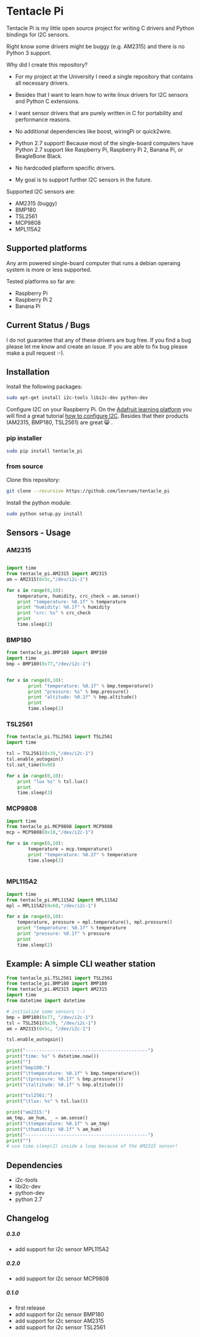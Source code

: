 # Tentacle Pi

Tentacle Pi is my little open source project for writing C drivers
and Python bindings for I2C sensors. 


Right know some drivers might be buggy (e.g. AM2315) and there is no
Python 3 support.


Why did I create this repository?

* For my project at the University I need a single repository that
 contains all necessary drivers.
 
* Besides that I want to learn how to write linux drivers for I2C sensors
 and Python C extensions.
 
* I want sensor drivers that are purely written in C for portability 
 and performance reasons.
 
* No additional dependencies like boost, wiringPi or quick2wire.

* Python 2.7 support! Because most of the single-board computers have Python 2.7 support
like Raspberry Pi, Raspberry Pi 2, Banana Pi, or BeagleBone Black.

* No hardcoded platform specific drivers.
 
* My goal is to support further I2C sensors in the future.
 
 
Supported I2C sensors are:

 * AM2315 (buggy)
 * BMP180
 * TSL2561
 * MCP9808
 * MPL115A2
 
 
## Supported platforms

Any arm powered single-board computer that runs a debian operaing system is more or less supported.

Tested platforms so far are:

 * Raspberry Pi
 * Raspberry Pi 2
 * Banana Pi
 
## Current Status / Bugs

I do not guarantee that any of these drivers are bug free. 
If you find a bug please let me know and create an issue.
If you are able to fix bug please make a pull request :-).
 
## Installation
Install the following packages:

```bash
sudo apt-get install i2c-tools libi2c-dev python-dev
```

Configure I2C on your Raspberry Pi.  On the [Adafruit learning platform](https://learn.adafruit.com/) you will find a great tutorial 
[how to configure I2C](https://learn.adafruit.com/adafruits-raspberry-pi-lesson-4-gpio-setup/configuring-i2c).
Besides that their products (AM2315, BMP180, TSL2561) are great :smile_cat: .

### pip installer

```bash
sudo pip install tentacle_pi
```

### from source
Clone this repository:

```bash
git clone --recursive https://github.com/lexruee/tentacle_pi
```

Install the python module:

```bash
sudo python setup.py install
```


## Sensors - Usage

### AM2315

```python

import time
from tentacle_pi.AM2315 import AM2315
am = AM2315(0x5c,"/dev/i2c-1")

for x in range(0,10):
	temperature, humidity, crc_check = am.sense()
	print "temperature: %0.1f" % temperature
	print "humidity: %0.1f" % humidity
	print "crc: %s" % crc_check
	print
	time.sleep(2)


```

### BMP180

```python
from tentacle_pi.BMP180 import BMP180
import time
bmp = BMP180(0x77,"/dev/i2c-1")


for x in range(0,10):
        print "temperature: %0.1f" % bmp.temperature()
        print "pressure: %s" % bmp.pressure()
        print "altitude: %0.1f" % bmp.altitude()
        print
        time.sleep(2)

```


### TSL2561

```python
from tentacle_pi.TSL2561 import TSL2561
import time

tsl = TSL2561(0x39,"/dev/i2c-1")
tsl.enable_autogain()
tsl.set_time(0x00)

for x in range(0,10):
	print "lux %s" % tsl.lux()
	print
	time.sleep(3)

```

### MCP9808

```python
import time
from tentacle_pi.MCP9808 import MCP9808
mcp = MCP9808(0x18,"/dev/i2c-1")

for x in range(0,10):
        temperature = mcp.temperature()
        print "temperature: %0.2f" % temperature
        time.sleep(2)
        

```

### MPL115A2
```python
import time
from tentacle_pi.MPL115A2 import MPL115A2
mpl = MPL115A2(0x60,"/dev/i2c-1")

for x in range(0,10):
    temperature, pressure = mpl.temperature(), mpl.pressure()
    print "temperature: %0.1f" % temperature
    print "pressure: %0.1f" % pressure
    print
    time.sleep(2)


```

## Example: A simple CLI weather station

```python
from tentacle_pi.TSL2561 import TSL2561
from tentacle_pi.BMP180 import BMP180
from tentacle_pi.AM2315 import AM2315
import time
from datetime import datetime

# initialize some sensors :-)
bmp = BMP180(0x77, "/dev/i2c-1")
tsl = TSL2561(0x39, "/dev/i2c-1")
am = AM2315(0x5c, "/dev/i2c-1")

tsl.enable_autogain()

print("---------------------------------------------")
print("time: %s" % datetime.now())
print("")
print("bmp180:")
print("\ttemperature: %0.1f" % bmp.temperature())
print("\tpressure: %0.1f" % bmp.pressure())
print("\taltitude: %0.1f" % bmp.altitude())

print("tsl2561:")
print("\tlux: %s" % tsl.lux())

print("am2315:")
am_tmp, am_hum, _ = am.sense()
print("\ttemperature: %0.1f" % am_tmp)
print("\thumidity: %0.1f" % am_hum)
print("---------------------------------------------")
print("")
# use time.sleep(2) inside a loop because of the AM2315 sensor!

```

## Dependencies

* i2c-tools 
* libi2c-dev
* python-dev
* python 2.7


## Changelog

##### 0.3.0
  * add support for i2c sensor MPL115A2

##### 0.2.0
  * add support for i2c sensor MCP9808

##### 0.1.0
  * first release
  * add support for i2c sensor BMP180
  * add support for i2c sensor AM2315
  * add support for i2c sensor TSL2561

